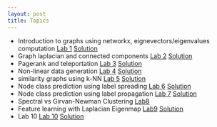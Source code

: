 ```yaml
---
layout: post
title: Topics
---
```


- Introduction to graphs using networkx, eignevectors/eigenvalues computation <a href="./l1.pdf" target="_blank">Lab 1</a> [Solution](https://colab.research.google.com/drive/1u0D63QsAp1eq8OdvhYxmzHLx8qGwq67b)
- Graph laplacian and connected components <a href="./l2.pdf" target="_blank">Lab 2</a> [Solution](https://colab.research.google.com/drive/1pt1MbCUynFPaXQ4HuzU45510BJB_F7_v)
- Pagerank and teleportation <a href="./l3.pdf" target="_blank">Lab 3</a> [Solution](https://colab.research.google.com/drive/1KIvKkA4m1yZXdV3szFI-mx2S2mc5mmGK)
- Non-linear data generation <a href="./l4.pdf" target="_blank">Lab 4</a> [Solution](https://colab.research.google.com/drive/1Xkx_Tgh4yhHuKc44U6p5oln7F80Cglh9)
- similarity graphs using k-NN <a href="./l5.pdf" target="_blank">Lab 5</a> [Solution](https://colab.research.google.com/drive/1UQ1wC42IZrQbePI1Eg17LnYOAR751RYi)
- Node class prediction using label spreading <a href="./l6.pdf" target="_blank">Lab 6</a> [Solution](https://colab.research.google.com/drive/1XZZCmjVUX1rV00V9G6Yc9Ul9rXDFCT1Y)
- Node class prediction using label propagation <a href="./l7.pdf" target="_blank">Lab 7</a> [Solution](https://colab.research.google.com/drive/15n1PZslwjG7UwNHJa0r1uYOy-U4SFIPy)
- Spectral vs Girvan-Newman Clustering [Lab8](https://colab.research.google.com/drive/1hrZLmyc6FFP8_MAycSIs2BId3djmqM4P)
- Feature learning with Laplacian Eigenmap [Lab9](https://colab.research.google.com/drive/1Zs-XqKEpVnZTIqEl6YJZ5rfwnzbHmWYh) [Solution](https://colab.research.google.com/drive/1z8i7trlTlQp4YCLPfDeljtoEoj1vZANT)
- Lab 10 <a href="./l10.pdf" target="_blank">Lab 10</a> [Solution](https://colab.research.google.com/drive/1ucLN3ba90ouIS6lY9KbVaiz6FaTP4QzM)

